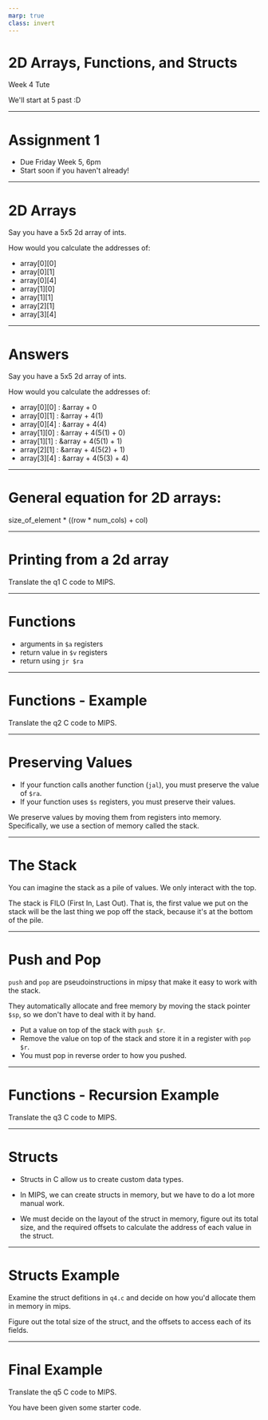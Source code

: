 ```yaml
---
marp: true
class: invert
---
```


# 2D Arrays, Functions, and Structs
Week 4 Tute

We'll start at 5 past :D

---

# Assignment 1
 - Due Friday Week 5, 6pm
 - Start soon if you haven't already!

---

# 2D Arrays

Say you have a 5x5 2d array of ints.

How would you calculate the addresses of:
 - array[0][0]
 - array[0][1]
 - array[0][4]
 - array[1][0]
 - array[1][1]
 - array[2][1]
 - array[3][4]

---

# Answers

Say you have a 5x5 2d array of ints.

How would you calculate the addresses of:
 - array[0][0] : &array + 0
 - array[0][1] : &array + 4(1)
 - array[0][4] : &array + 4(4)
 - array[1][0] : &array + 4(5(1) + 0)
 - array[1][1] : &array + 4(5(1) + 1)
 - array[2][1] : &array + 4(5(2) + 1)
 - array[3][4] : &array + 4(5(3) + 4)

---

# General equation for 2D arrays:

size_of_element * ((row * num_cols) + col)

---

# Printing from a 2d array

Translate the q1 C code to MIPS.

---

# Functions

- arguments in `$a` registers
- return value in `$v` registers
- return using `jr $ra`

---

# Functions - Example

Translate the q2 C code to MIPS.

---
# Preserving Values

- If your function calls another function (`jal`), you must preserve the value of `$ra`.
- If your function uses `$s` registers, you must preserve their values.

We preserve values by moving them from registers into memory. Specifically, we use a section of memory called the stack.

---

# The Stack

You can imagine the stack as a pile of values. We only interact with the top.

The stack is FILO (First In, Last Out). That is, the first value we put on the stack will be the last thing we pop off the stack, because it's at the bottom of the pile.

---

# Push and Pop

`push` and `pop` are pseudoinstructions in mipsy that make it easy to work with the stack.

They automatically allocate and free memory by moving the stack pointer `$sp`, so we don't have to deal with it by hand.

- Put a value on top of the stack with `push $r`.
- Remove the value on top of the stack and store it in a register with `pop $r`.
- You must pop in reverse order to how you pushed.

---

# Functions - Recursion Example
Translate the q3 C code to MIPS.

---

# Structs

- Structs in C allow us to create custom data types.

- In MIPS, we can create structs in memory, but we have to do a lot more manual work.

- We must decide on the layout of the struct in memory, figure out its total size, and the required offsets to calculate the address of each value in the struct.

---

# Structs Example

Examine the struct defitions in `q4.c` and decide on how you'd allocate them in memory in mips.

Figure out the total size of the struct, and the offsets to access each of its fields.

---

# Final Example

Translate the q5 C code to MIPS.

You have been given some starter code.